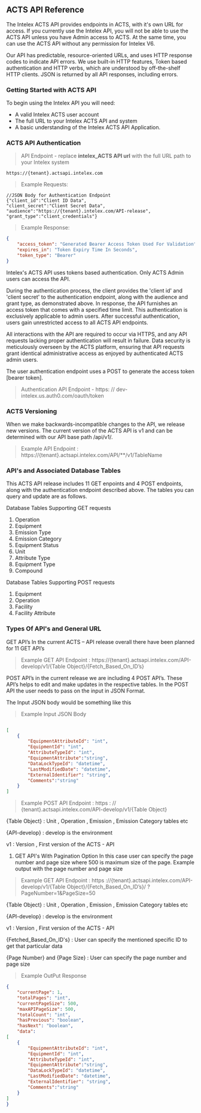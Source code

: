 ## ACTS API Reference

The Intelex ACTS API provides endpoints in ACTS, with it's own URL for access. If you currently use the Intelex API, you will not be able to use the ACTS API unless you have Admin access to ACTS. At the same time, you can use the ACTS API without any permission for Intelex V6.  

Our API has predictable, resource-oriented URLs, and uses HTTP response codes to indicate API errors. We use built-in HTTP features, Token based authentication and HTTP verbs, which are understood by off-the-shelf HTTP clients. JSON is returned by all API responses, including errors.

### Getting Started with ACTS API

To begin using the Intelex API you will need:

* A valid Intelex ACTS user account
* The full URL to your Intelex ACTS API and system
* A basic understanding of the Intelex ACTS API Application.

### ACTS API Authentication

>API Endpoint - replace **intelex_ACTS API url** with the full URL path to your Intelex system

```
https://{tenant}.actsapi.intelex.com
```

>Example Requests:

```CSharp 
//JSON Body for Authentication Endpoint
{"client_id":"Client ID Data",
"client_secret":"Client Secret Data",
"audience":"https://{tenant}.intelex.com/API-release",
"grant_type":"client_credentials"}
```
>Example Response:

```json
{
    "access_token": "Generated Bearer Access Token Used For Validation",
    "expires_in": "Token Expiry Time In Seconds",
    "token_type": "Bearer"
}
```

Intelex's ACTS API uses tokens based authentication. Only ACTS Admin users can access the API. 

During the authentication process, the client provides the 'client id' and 'client secret' to the authentication endpoint, along with the audience and grant type, as demonstrated above. In response, the API furnishes an access token that comes with a specified time limit. This authentication is exclusively applicable to admin users. After successful authentication, users gain unrestricted access to all ACTS API endpoints.

All interactions with the API are required to occur via HTTPS, and any API requests lacking proper authentication will result in failure. Data security is meticulously overseen by the ACTS platform, ensuring that API requests grant identical administrative access as enjoyed by authenticated ACTS admin users.

The user authentication endpoint uses a POST to generate the access token [bearer token]. 

>Authentication API Endpoint - https: // dev-intelex.us.auth0.com/oauth/token 

### ACTS Versioning

When we make backwards-incompatible changes to the API, we release new versions. The current version of the ACTS API  is v1 and can be determined with our API base path /api/v1/.

>Example API Endpoint : https://{tenant}.actsapi.intelex.com/API/**/v1/TableName

### API's and Associated Database Tables 

This ACTS API release includes 11 GET enpoints and 4 POST endpoints, along with the authentication endpoint described above. The tables you can query and update are as follows. 

Database Tables Supporting GET requests 

1. Operation 					   
2. Equipment				    
3. Emission Type			     
4. Emission Category
5. Equipment Status
6. Unit
7. Attribute Type 
8. Equipment Type
9. Compound

Database Tables Supporting POST requests 

1. Equipment
2. Operation
3. Facility
4. Facility Attribute

### Types Of API's and General URL 

GET API’s In the current ACTS – API release overall there have been planned for 11 GET API’s 

> Example GET API Endpoint : https://{tenant}.actsapi.intelex.com/API-develop/v1/{Table Object}/{Fetch_Based_On_ID’s} 



POST API’s in the current release we are including 4 POST API’s. These API’s helps to edit and make updates in the respective tables. In the POST API the user needs to pass on the input in JSON Format.

The Input JSON body would be something like this 

 >Example Input JSON Body

```json

[
    {
        "EquipmentAttributeId": "int",
        "EquipmentId": "int",
        "AttributeTypeId": "int",
		"EquipmentAttribute":"string",
        "DataLockTypeId": "datetime",
        "LastModifiedDate": "datetime",
        "ExternalIdentifier": "string",
		"Comments":"string"
    }
]
```

> Example POST API Endpoint : https : // {tenant}.actsapi.intelex.com/API-develop/v1/{Table Object}

{Table Object} : Unit , Operation , Emission , Emission Category tables etc 

{API-develop} : develop is the environment 

v1 : Version , First version of the ACTS - API


1. GET API's With Pagination Option 
In this case user can specify the page number and page size where 500 is maximum size of the page. Example output with the page number and page size 

> Example GET API Endpoint : https ://{tenant}.actsapi.intelex.com/API-develop/v1/{Table Object}/{Fetch_Based_On_ID’s}/ ?PageNumber=1&PageSize=50 

{Table Object} : Unit , Operation , Emission , Emission Category tables etc 

{API-develop} : develop is the environment 

v1 : Version , First version of the ACTS - API

{Fetched_Based_On_ID's} : User can specify the mentioned specific ID to get that particular data

{Page Number} and {Page Size} : User can specify the page number and page size 

> Example OutPut Response 

```json
{
    "currentPage": 1,
    "totalPages": "int",
    "currentPageSize": 500,
    "maxAPIPageSize": 500,
    "totalCount": "int",
    "hasPrevious": "boolean",
    "hasNext": "boolean",
    "data":
[
    {
        "EquipmentAttributeId": "int",
        "EquipmentId": "int",
        "AttributeTypeId": "int",
		"EquipmentAttribute":"string",
        "DataLockTypeId": "datetime",
        "LastModifiedDate": "datetime",
        "ExternalIdentifier": "string",
		"Comments":"string"
    }
]
}
```